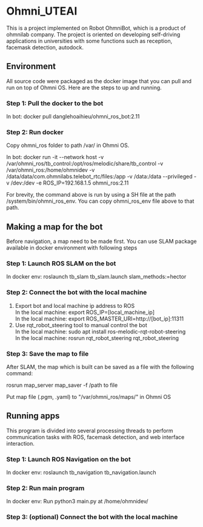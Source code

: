 # Ohmni_UTEAI
This is a project implemented on Robot OhmniBot, which is a product of ohmnilab company. The project is oriented on developing self-driving applications in universities with some functions such as reception, facemask detection, autodock.
## Environment
All source code were packaged as the docker image that you can pull and run on top of Ohmni OS.
Here are the steps to up and running.
### Step 1: Pull the docker to the bot
In bot: docker pull danglehoaihieu/ohmni_ros_bot:2.11
### Step 2: Run docker
Copy ohmni_ros folder to path /var/ in Ohmni OS.

In bot: docker run -it --network host -v /var/ohmni_ros/tb_control:/opt/ros/melodic/share/tb_control  -v /var/ohmni_ros:/home/ohmnidev -v /data/data/com.ohmnilabs.telebot_rtc/files:/app -v /data:/data --privileged -v /dev:/dev -e ROS_IP=192.168.1.5 ohmni_ros:2.11

For brevity, the command above is run by using a SH file at the path /system/bin/ohmni_ros_env. You can copy ohmni_ros_env file above to that path.
## Making a map for the bot
Before navigation, a map need to be made first.
You can use SLAM package available in docker environment with following steps
### Step 1: Launch ROS SLAM on the bot
In docker env: roslaunch tb_slam tb_slam.launch slam_methods:=hector
### Step 2: Connect the bot with the local machine
1. Export bot and local machine ip address to ROS <br />
In the local machine: export ROS_IP=[local_machine_ip] <br />
In the local machine: export ROS_MASTER_URI=http://[bot_ip]:11311
2. Use rqt_robot_steering tool to manual control the bot <br />
In the local machine: sudo apt install ros-melodic-rqt-robot-steering <br />
In the local machine: rosrun rqt_robot_steering rqt_robot_steering
### Step 3: Save the map to file
After SLAM, the map which is built can be saved as a file with the following command:

rosrun map_server map_saver -f /path to file

Put map file (.pgm, .yaml) to "/var/ohmni_ros/maps/" in Ohmni OS
## Running apps
This program is divided into several processing threads to perform communication tasks with ROS, facemask detection, and web interface interaction.
### Step 1: Launch ROS Navigation on the bot
In docker env: roslaunch tb_navigation tb_navigation.launch
### Step 2: Run main program
In docker env: Run python3 main.py at /home/ohmnidev/
### Step 3: (optional) Connect the bot with the local machine







